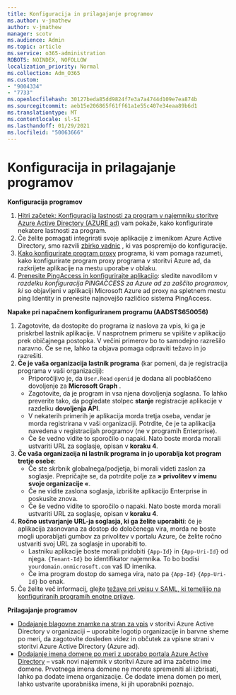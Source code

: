 ```yaml
---
title: Konfiguracija in prilagajanje programov
ms.author: v-jmathew
author: v-jmathew
manager: scotv
ms.audience: Admin
ms.topic: article
ms.service: o365-administration
ROBOTS: NOINDEX, NOFOLLOW
localization_priority: Normal
ms.collection: Adm_O365
ms.custom:
- "9004334"
- "7733"
ms.openlocfilehash: 30127beda85dd9824f7e3a7a4744d109e7ea874b
ms.sourcegitcommit: aeb15e206865f61ff61a1e55c407e34eaa89b6d1
ms.translationtype: MT
ms.contentlocale: sl-SI
ms.lasthandoff: 01/29/2021
ms.locfileid: "50063666"
---
```

# <a name="configure-and-customize-applications"></a>Konfiguracija in prilagajanje programov

**Konfiguracija programov**

1. [Hitri začetek: Konfiguracija lastnosti za program v najemniku storitve Azure Active Directory (AZURE ad)](https://docs.microsoft.com/azure/active-directory/manage-apps/add-application-portal-configure) vam pokaže, kako konfigurirate nekatere lastnosti za program.
2. Če želite pomagati integrirati svoje aplikacije z imenikom Azure Active Directory, smo razvili [zbirko vadnic](https://docs.microsoft.com/azure/active-directory/saas-apps/tutorial-list) , ki vas pospremijo do konfiguracije.
3. [Kako konfigurirate program proxy](https://docs.microsoft.com/azure/active-directory/manage-apps/application-proxy-config-how-to) programa, ki vam pomaga razumeti, kako konfigurirate program proxy programa v storitvi Azure ad, da razkrijete aplikacije na mestu uporabe v oblaku.
4. [Prenesite PingAccess in konfigurirajte aplikacijo](https://docs.microsoft.com/azure/active-directory/manage-apps/application-proxy-ping-access-publishing-guide#download-pingaccess-and-configure-your-application): sledite navodilom v *razdelku konfiguracija PINGACCESS za Azure ad za zaščito programov, ki* so objavljeni v aplikaciji Microsoft Azure ad proxy na spletnem mestu ping Identity in prenesite najnovejšo različico sistema PingAccess.

**Napake pri napačnem konfiguriranem programu (AADSTS650056)**

1. Zagotovite, da dostopite do programa iz naslova za vpis, ki ga je priskrbel lastnik aplikacije. V nasprotnem primeru se vpišite v aplikacijo prek običajnega postopka. V večini primerov bo to samodejno razrešilo naravno. Če se ne, lahko ta objava pomaga odpraviti težavo in jo razrešiti.
2. **Če je vaša organizacija lastnik programa** (kar pomeni, da je registracija programa v vaši organizaciji):
    - Priporočljivo je, da `User.Read` `openid` je dodana ali pooblaščeno dovoljenje za **Microsoft Graph** .
    - Zagotovite, da je program in vsa njena dovoljenja soglasna. To lahko preverite tako, da pogledate stolpec **stanje** registracije aplikacije v razdelku **dovoljenja API**.
    - V nekaterih primerih je aplikacija morda tretja oseba, vendar je morda registrirana v vaši organizaciji. Potrdite, če je ta aplikacija navedena v registracijah programov (ne v programih Enterprise).
    - Če še vedno vidite to sporočilo o napaki. Nato boste morda morali ustvariti URL za soglasje, opisan v **koraku 4**.
3. **Če vaša organizacija ni lastnik programa in jo uporablja kot program tretje osebe**:
    - Če ste skrbnik globalnega/podjetja, bi morali videti zaslon za soglasje. Prepričajte se, da potrdite polje za **» privolitev v imenu svoje organizacije «**.
    - Če ne vidite zaslona soglasja, izbrišite aplikacijo Enterprise in poskusite znova.
    - Če še vedno vidite to sporočilo o napaki. Nato boste morda morali ustvariti URL za soglasje, opisan v **koraku 4**.
4. **Ročno ustvarjanje URL-ja soglasja, ki ga želite uporabiti**: če je aplikacija zasnovana za dostop do določenega vira, morda ne boste mogli uporabljati gumbov za privolitev v portalu Azure, če želite ročno ustvariti svoj URL za soglasje in uporabiti to.
    - Lastniku aplikacije boste morali pridobiti `{App-Id}` in `{App-Uri-Id}` od njega. `{Tenant-Id}` bo identifikator najemnika. To bo bodisi `yourdomain.onmicrosoft.com` vaš ID imenika.
    - Če ima program dostop do samega vira, nato pa `{App-Id}` `{App-Uri-Id}` bo enak.
5. Če želite več informacij, glejte [težave pri vpisu v SAML, ki temeljijo na konfiguriranih programih enotne prijave](https://docs.microsoft.com/azure/active-directory/manage-apps/application-sign-in-problem-federated-sso-gallery#misconfigured-application).

**Prilagajanje programov**

- [Dodajanje blagovne znamke na stran za vpis](https://docs.microsoft.com/azure/active-directory/fundamentals/customize-branding) v storitvi Azure Active Directory v organizaciji – uporabite logotip organizacije in barvne sheme po meri, da zagotovite dosleden videz in občutek za vpisne strani v storitvi Azure Active Directory (Azure ad).
- [Dodajanje imena domene po meri z uporabo portala Azure Active Directory](https://docs.microsoft.com/azure/active-directory/fundamentals/add-custom-domain) – vsak novi najemnik v storitvi Azure ad ima začetno ime domene. Prvotnega imena domene ne morete spremeniti ali izbrisati, lahko pa dodate imena organizacije. Če dodate imena domen po meri, lahko ustvarite uporabniška imena, ki jih uporabniki poznajo.

